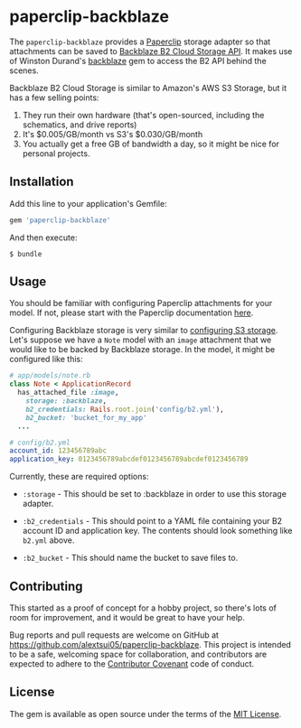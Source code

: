 # paperclip-backblaze

The `paperclip-backblaze` provides a [Paperclip](https://github.com/thoughtbot/paperclip) storage adapter so that
attachments can be saved to [Backblaze B2 Cloud Storage API](https://www.backblaze.com/b2/docs/).
It makes use of Winston Durand's [backblaze](https://github.com/R167/backblaze) gem
to access the B2 API behind the scenes.

Backblaze B2 Cloud Storage is similar to Amazon's AWS S3 Storage, but it has a few selling points:

1. They run their own hardware (that's open-sourced, including the schematics, and drive reports)
2. It's $0.005/GB/month vs S3's $0.030/GB/month
3. You actually get a free GB of bandwidth a day, so it might be nice for personal projects.

## Installation

Add this line to your application's Gemfile:

```ruby
gem 'paperclip-backblaze'
```
And then execute:

    $ bundle

## Usage

You should be familiar with configuring Paperclip attachments for your model.
If not, please start with the Paperclip documentation
[here](https://github.com/thoughtbot/paperclip#usage).

Configuring Backblaze storage is very similar to [configuring S3 storage](http://www.rubydoc.info/gems/paperclip/Paperclip/Storage/S3).
Let's suppose we have a `Note` model with an `image` attachment that we would
like to be backed by Backblaze storage. In the model, it might be configured
like this:

```.rb
# app/models/note.rb
class Note < ApplicationRecord
  has_attached_file :image,
    storage: :backblaze,
    b2_credentials: Rails.root.join('config/b2.yml'),
    b2_bucket: 'bucket_for_my_app'
  ...
```

```.yml
# config/b2.yml
account_id: 123456789abc
application_key: 0123456789abcdef0123456789abcdef0123456789
```

Currently, these are required options:

- `:storage` - This should be set to :backblaze in order to use this
   storage adapter.

- `:b2_credentials` - This should point to a YAML file containing your B2
   account ID and application key. The contents should look something
   like `b2.yml` above.

- `:b2_bucket` - This should name the bucket to save files to.

## Contributing

This started as a proof of concept for a hobby project, so there's lots of room
for improvement, and it would be great to have your help.

Bug reports and pull requests are welcome on GitHub at
https://github.com/alextsui05/paperclip-backblaze. This project is intended to be a safe,
welcoming space for collaboration, and contributors are expected to adhere to
the [Contributor Covenant](contributor-covenant.org) code of conduct.

## License

The gem is available as open source under the terms of the [MIT License](http://opensource.org/licenses/MIT).
